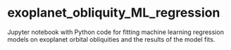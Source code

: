 # exoplanet_obliquity_ML_regression
Jupyter notebook with Python code for fitting machine learning regression models on exoplanet orbital obliquities and the results of the model fits.
